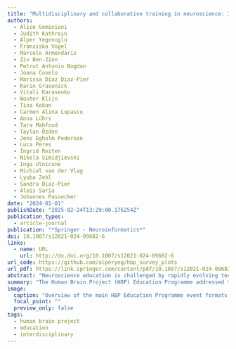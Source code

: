 ```yaml
---
title: "Multidisciplinary and collaborative training in neuroscience: Insights from the Human Brain Project Education Programm"
authors:
  - Alice Geminiani
  - Judith Kathrein
  - Alper Yegenoglu
  - Franziska Vogel
  - Marcelo Armendariz
  - Ziv Ben-Zion
  - Petrut Antoniu Bogdan
  - Joana Covelo
  - Marissa Diaz Diaz-Pier
  - Karin Grasenick
  - Vitali Karasenko
  - Wouter Klijn
  - Tina Kokan
  - Carmen Alina Lupascu
  - Anna Lührs
  - Tara Mahfoud
  - Taylan Özden
  - Jens Egholm Pedersen
  - Luca Peres
  - Ingrid Reiten
  - Nikola Simidjievski
  - Inga Ulnicane
  - Michiel van der Vlag
  - Lyuba Zehl
  - Sandra Diaz-Pier
  - Alois Saria
  - Johannes Passecker
date: "2024-01-01"
publishDate: "2025-02-24T13:29:00.176254Z"
publication_types:
  - article-journal
publication: "*Springer - Neuroinformatics*"
doi: 10.1007/s12021-024-09682-6
links:
  - name: URL
    url: http://dx.doi.org/10.1007/s12021-024-09682-6
url_code: https://github.com/alperyeg/hbp_survey_plots
url_pdf: https://link.springer.com/content/pdf/10.1007/s12021-024-09682-6.pdf
abstract: "Neuroscience education is challenged by rapidly evolving technology and the development of interdisciplinary approaches for brain research. The Human Brain Project (HBP) Education Programme aimed to address the need for interdisciplinary expertise in brain research by equipping a new generation of researchers with skills across neuroscience, medicine, and information technology. Over its ten year duration, the programme engaged over 1,300 experts and attracted more than 5,500 participants from various scientific disciplines in its blended learning curriculum, specialised schools and workshops, and events fostering dialogue among early-career researchers. Key principles of the programme’s approach included fostering interdisciplinarity, adaptability to the evolving research landscape and infrastructure, and a collaborative environment with a focus on empowering early-career researchers. Following the programme’s conclusion, we provide here an analysis and in-depth view across a diverse range of educational formats and events. Our results show that the Education Programme achieved success in its wide geographic reach, the diversity of participants, and the establishment of transversal collaborations. Building on these experiences and achievements, we describe how leveraging digital tools and platforms provides accessible and highly specialised training, which can enhance existing education programmes for the next generation of brain researchers working in decentralised European collaborative spaces. Finally, we present the lessons learnt so that similar initiatives may improve upon our experience and incorporate our suggestions into their own programme."
summary: "The Human Brain Project (HBP) Education Programme addressed the challenges of interdisciplinary neuroscience education by training over 5,500 participants across neuroscience, medicine, and IT over a decade, fostering collaboration and adaptability. The programme succeeded in reaching a diverse audience and establishing transversal collaborations, with lessons learned emphasizing the importance of digital tools for future training initiatives in decentralized settings."
image:
  caption: "Overview of the main HBP Education Programme event formats."
  focal_point: ""
  preview_only: false
tags:
  - human brain project
  - education
  - interdisciplinary
---
```

